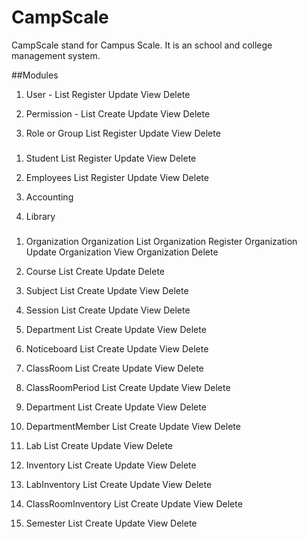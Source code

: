 # CampScale
CampScale stand for Campus Scale. It is an school and college management system.

##Modules
1. User -
   List
   Register
   Update
   View
   Delete

2. Permission -
   List
   Create
   Update
   View
   Delete

3. Role or Group
   List
   Register
   Update
   View
   Delete


###
1. Student
   List
   Register
   Update
   View
   Delete

2. Employees
   List
   Register
   Update
   View
   Delete
3. Accounting

4. Library

###
   
1. Organization
   Organization List
   Organization Register
   Organization Update
   Organization View
   Organization Delete

2. Course
   List
   Create
   Update
   Delete

3. Subject
   List
   Create
   Update
   View
   Delete

3. Session
   List
   Create
   Update
   View
   Delete

4. Department
   List
   Create
   Update
   View
   Delete

5. Noticeboard
   List
   Create
   Update
   View
   Delete

6. ClassRoom
   List
   Create
   Update
   View
   Delete

7. ClassRoomPeriod
   List
   Create
   Update
   View
   Delete

8. Department
   List
   Create
   Update
   View
   Delete

9. DepartmentMember
   List
   Create
   Update
   View
   Delete

10. Lab
   List
   Create
   Update
   View
   Delete

11. Inventory
   List
   Create
   Update
   View
   Delete

12. LabInventory
   List
   Create
   Update
   View
   Delete

13. ClassRoomInventory
   List
   Create
   Update
   View
   Delete

14. Semester
   List
   Create
   Update
   View
   Delete







